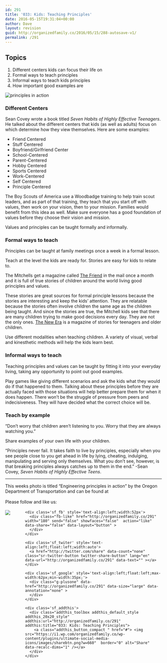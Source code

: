 ```yaml
---
id: 291
title: '033: Kids: Teaching Principles'
date: 2016-05-15T19:31:04+00:00
author: Dave
layout: revision
guid: http://organizedfamily.co/2016/05/15/288-autosave-v1/
permalink: /291
---
```

## Topics

  1. Different centers kids can focus their life on
  2. Formal ways to teach principles
  3. Informal ways to teach kids principles
  4. How important good examples are

<img src="https://i1.wp.com/organizedfamily.co/wp-content/uploads/2016/05/principles.jpg?w=660" alt="principles in action" data-recalc-dims="1" /> 

### Different Centers

Sean Covey wrote a book titled _Seven Habits of Highly Effective Teenagers_. He talked about the different centers that kids (as well as adults) focus on which determine how they view themselves. Here are some examples:

  * Friend Centered
  * Stuff Centered
  * Boyfriend/Girlfriend Center
  * School-Centered
  * Parent-Centered
  * Hobby Centered
  * Sports Centered
  * Work-Centered
  * Self Centered
  * Principle Centered

The Boy Scouts of America use a Woodbadge training to help train scout leaders, and as part of that training, they teach that you start off with values, then work on your vision, then to your mission. Families would benefit from this idea as well. Make sure everyone has a good foundation of values before they choose their vision and mission.

Values and principles can be taught formally and informally.

### Formal ways to teach

Principles can be taught at family meetings once a week in a formal lesson.

Teach at the level the kids are ready for. Stories are easy for kids to relate to.

The Mitchells get a magazine called [The Friend](https://www.lds.org/friend/?lang=eng) in the mail once a month and it is full of true stories of children around the world living good principles and values.

These stories are great sources for formal principle lessons because the stories are interesting and keep the kids&#8217; attention. They are relatable because the stories often involve children the same age as the children being taught. And since the stories are true, the Mitchell kids see that there are many children trying to make good decisions every day. They are not the only ones. [The New Era](https://www.lds.org/new-era?lang=eng) is a magazine of stories for teenagers and older children.

Use different modalities when teaching children. A variety of visual, verbal and kinesthetic methods will help the kids learn best.

### Informal ways to teach

Teaching principles and values can be taught by fitting it into your everyday living, taking any opportunity to point out good examples.

Play games like giving different scenarios and ask the kids what they would do if that happened to them. Talking about these principles before they are actually faced with those situations will help better prepare them for when it does happen. There won&#8217;t be the struggle of pressure from peers and indecisiveness. They will have decided what the correct choice will be.

### Teach by example

&#8220;Don&#8217;t worry that children aren&#8217;t listening to you. Worry that they are always watching you.&#8221;

Share examples of your own life with your children.

&#8220;Principles never fail. It takes faith to live by principles, especially when you see people close to you get ahead in life by lying, cheating, indulging, manipulating and serving only themselves. What you don&#8217;t see, however, is that breaking principles always catches up to them in the end.&#8221; -Sean Covey, _Seven Habits of Highly Effective Teens_.

* * *

This weeks photo is titled &#8220;Engineering principles in action&#8221; by the Oregon Department of Transportation and can be found at

<div class='sfsi_Sicons' style='width: 100%; display: inline-block; vertical-align: middle; text-align:left'>
  <div style='margin:0px 8px 0px 0px; line-height: 24px'>
    <span>Please follow and like us:</span>
  </div>
  
  <div class='sfsi_socialwpr'>
    <div class='sf_subscrbe' style='text-align:left;float:left;width:64px'>
      <a href="http://www.specificfeeds.com/widget/emailsubscribe/MTc5ODgx/OA==/" target="_blank"><img src="https://i2.wp.com/organizedfamily.co/wp-content/plugins/ultimate-social-media-icons/images/follow_subscribe.png?w=660" data-recalc-dims="1" /></a>
    </div>
    
    <div class='sf_fb' style='text-align:left;width:52px'>
      <div class="fb-like" href="http://organizedfamily.co/291" width="180" send="false" showfaces="false"  action="like" data-share="false" data-layout="button" >
      </div>
    </div>
    
    <div class='sf_twiter' style='text-align:left;float:left;width:auto'>
      <a href="http://twitter.com/share" data-count="none" class="sr-twitter-button twitter-share-button" lang="en" data-url="http://organizedfamily.co/291" data-text="" ></a>
    </div>
    
    <div class='sf_google' style='text-align:left;float:left;max-width:62px;min-width:35px;'>
      <div class="g-plusone" data-href="http://organizedfamily.co/291" data-size="large" data-annotation="none" >
      </div>
    </div>
    
    <div class='sf_addthis'>
      <div class="addthis_toolbox addthis_default_style addthis_20x20_style" addthis:url="http://organizedfamily.co/291" addthis:title="033: Kids: Teaching Principles">
        <a class="addthis_button_compact " href="#"> <img src="https://i1.wp.com/organizedfamily.co/wp-content/plugins/ultimate-social-media-icons/images/sharebtn.png?w=660"  border="0" alt="Share" data-recalc-dims="1" /></a>
      </div>
    </div>
  </div>
</div>